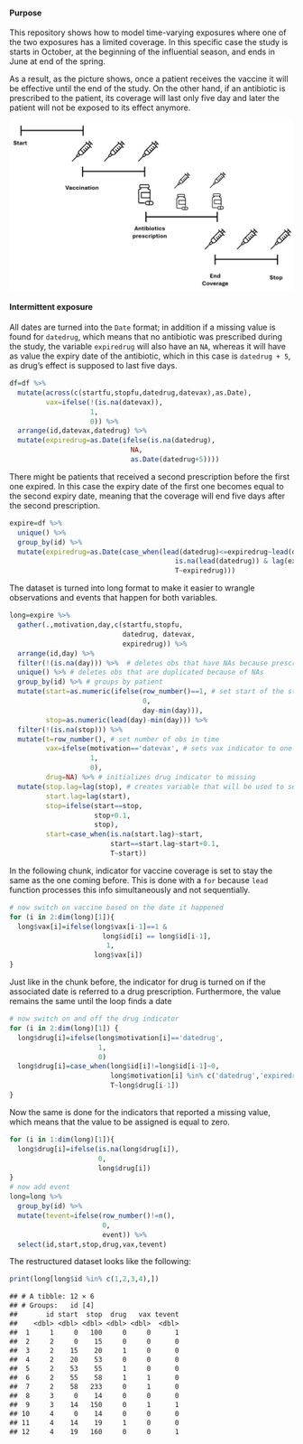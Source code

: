#### Purpose

  
This repository shows how to model time-varying exposures where one of
the two exposures has a limited coverage. In this specific case the
study is starts in October, at the beginning of the influential season,
and ends in June at end of the spring.  

  
As a result, as the picture shows, once a patient receives the vaccine
it will be effective until the end of the study. On the other hand, if
an antibiotic is prescribed to the patient, its coverage will last only
five day and later the patient will not be exposed to its effect
anymore.  
  
<img src="tve.png" width="1061" height="25%" style="display: block; margin: auto;" />

#### Intermittent exposure

  
All dates are turned into the `Date` format; in addition if a missing
value is found for `datedrug`, which means that no antibiotic was
prescribed during the study, the variable `expiredrug` will also have an
`NA`, whereas it will have as value the expiry date of the antibiotic,
which in this case is `datedrug + 5`, as drug’s effect is supposed to
last five days.  

``` r
df=df %>% 
  mutate(across(c(startfu,stopfu,datedrug,datevax),as.Date),
         vax=ifelse(!(is.na(datevax)),
                    1,
                    0)) %>% 
  arrange(id,datevax,datedrug) %>% 
  mutate(expiredrug=as.Date(ifelse(is.na(datedrug),
                              NA,
                              as.Date(datedrug+5))))
```

  
There might be patients that received a second prescription before the
first one expired. In this case the expiry date of the first one becomes
equal to the second expiry date, meaning that the coverage will end five
days after the second prescription.  

``` r
expire=df %>% 
  unique() %>% 
  group_by(id) %>% 
  mutate(expiredrug=as.Date(case_when(lead(datedrug)<=expiredrug~lead(datedrug)+5,
                                         is.na(lead(datedrug)) & lag(expiredrug)<=datedrug~datedrug+5,
                                         T~expiredrug)))
```

  
The dataset is turned into long format to make it easier to wrangle
observations and events that happen for both variables.  

``` r
long=expire %>%
  gather(.,motivation,day,c(startfu,stopfu,
                            datedrug, datevax,
                            expiredrug)) %>% 
  arrange(id,day) %>% 
  filter(!(is.na(day))) %>%  # deletes obs that have NAs because prescription of drug/vax is missing
  unique() %>% # deletes obs that are duplicated because of NAs 
  group_by(id) %>% # groups by patient
  mutate(start=as.numeric(ifelse(row_number()==1, # set start of the study 
                                 0,
                                 day-min(day))),
         stop=as.numeric(lead(day)-min(day))) %>% 
  filter(!(is.na(stop))) %>% 
  mutate(t=row_number(), # set number of obs in time
         vax=ifelse(motivation=='datevax', # sets vax indicator to one if associated that is due to vax
                    1,
                    0),
         drug=NA) %>% # initializes drug indicator to missing
  mutate(stop.lag=lag(stop), # creates variable that will be used to set start and stop times
         start.lag=lag(start),
         stop=ifelse(start==stop,
                     stop+0.1,
                     stop),
         start=case_when(is.na(start.lag)~start,
                         start==start.lag~start+0.1,
                         T~start))
```

  
In the following chunk, indicator for vaccine coverage is set to stay
the same as the one coming before. This is done with a `for` because
`lead` function processes this info simultaneously and not
sequentially.  

``` r
# now switch on vaccine based on the date it happened
for (i in 2:dim(long)[1]){
  long$vax[i]=ifelse(long$vax[i-1]==1 & 
                       long$id[i] == long$id[i-1],
                        1,
                     long$vax[i])
}
```

  
Just like in the chunk before, the indicator for drug is turned on if
the associated date is referred to a drug prescription. Furthermore, the
value remains the same until the loop finds a date  

``` r
# now switch on and off the drug indicator
for (i in 2:dim(long)[1]) {
  long$drug[i]=ifelse(long$motivation[i]=='datedrug',
                      1,
                      0)
  long$drug[i]=case_when(long$id[i]!=long$id[i-1]~0,
                         long$motivation[i] %in% c('datedrug','expiredrug')~long$drug[i],
                         T~long$drug[i-1])
}
```

  
Now the same is done for the indicators that reported a missing value,
which means that the value to be assigned is equal to zero.  

``` r
for (i in 1:dim(long)[1]){
  long$drug[i]=ifelse(is.na(long$drug[i]),
                      0,
                      long$drug[i])
}
# now add event
long=long %>% 
  group_by(id) %>% 
  mutate(tevent=ifelse(row_number()!=n(),
                       0,
                       event)) %>% 
  select(id,start,stop,drug,vax,tevent)
```

  
The restructured dataset looks like the following:  

``` r
print(long[long$id %in% c(1,2,3,4),])
```

    ## # A tibble: 12 × 6
    ## # Groups:   id [4]
    ##       id start  stop  drug   vax tevent
    ##    <dbl> <dbl> <dbl> <dbl> <dbl>  <dbl>
    ##  1     1     0   100     0     0      1
    ##  2     2     0    15     0     0      0
    ##  3     2    15    20     1     0      0
    ##  4     2    20    53     0     0      0
    ##  5     2    53    55     1     0      0
    ##  6     2    55    58     1     1      0
    ##  7     2    58   233     0     1      0
    ##  8     3     0    14     0     0      0
    ##  9     3    14   150     0     1      1
    ## 10     4     0    14     0     0      0
    ## 11     4    14    19     1     0      0
    ## 12     4    19   160     0     0      1
